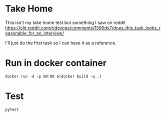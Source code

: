 # Take Home

This isn't my take home test but something I saw on reddit https://old.reddit.com/r/devops/comments/1590ds7/does_this_task_looks_reasonable_for_an_interview/

I'll just do the first task so I can have it as a reference.


# Run in docker container

    docker run -d -p 80:80 $(docker build -q .)

# Test
    pytest
